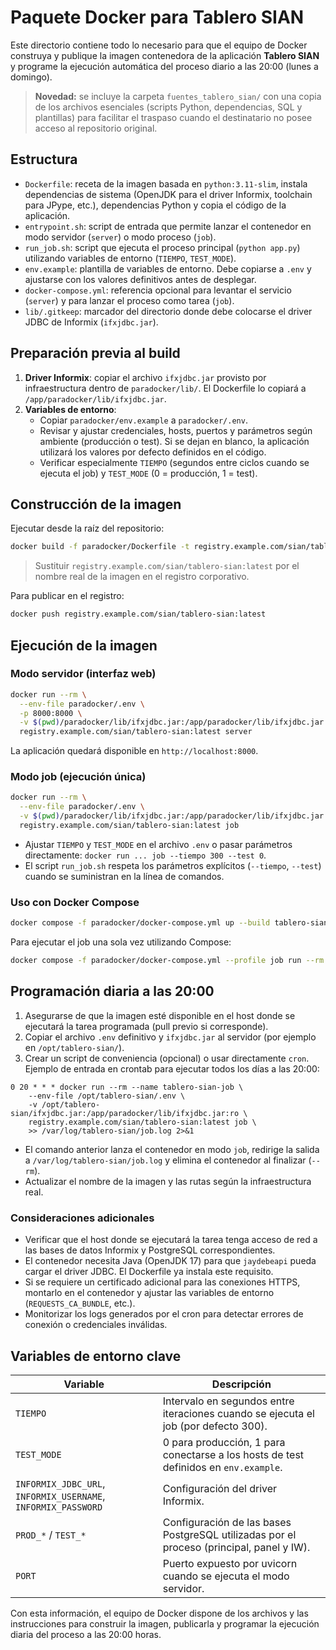 # Paquete Docker para Tablero SIAN

Este directorio contiene todo lo necesario para que el equipo de Docker construya y publique la imagen contenedora de la aplicación **Tablero SIAN** y programe la ejecución automática del proceso diario a las 20:00 (lunes a domingo).

> **Novedad:** se incluye la carpeta `fuentes_tablero_sian/` con una copia de los archivos esenciales (scripts Python, dependencias, SQL y plantillas) para facilitar el traspaso cuando el destinatario no posee acceso al repositorio original.

## Estructura

- `Dockerfile`: receta de la imagen basada en `python:3.11-slim`, instala dependencias de sistema (OpenJDK para el driver Informix, toolchain para JPype, etc.), dependencias Python y copia el código de la aplicación.
- `entrypoint.sh`: script de entrada que permite lanzar el contenedor en modo servidor (`server`) o modo proceso (`job`).
- `run_job.sh`: script que ejecuta el proceso principal (`python app.py`) utilizando variables de entorno (`TIEMPO`, `TEST_MODE`).
- `env.example`: plantilla de variables de entorno. Debe copiarse a `.env` y ajustarse con los valores definitivos antes de desplegar.
- `docker-compose.yml`: referencia opcional para levantar el servicio (`server`) y para lanzar el proceso como tarea (`job`).
- `lib/.gitkeep`: marcador del directorio donde debe colocarse el driver JDBC de Informix (`ifxjdbc.jar`).

## Preparación previa al build

1. **Driver Informix**: copiar el archivo `ifxjdbc.jar` provisto por infraestructura dentro de `paradocker/lib/`. El Dockerfile lo copiará a `/app/paradocker/lib/ifxjdbc.jar`.
2. **Variables de entorno**:
   - Copiar `paradocker/env.example` a `paradocker/.env`.
   - Revisar y ajustar credenciales, hosts, puertos y parámetros según ambiente (producción o test). Si se dejan en blanco, la aplicación utilizará los valores por defecto definidos en el código.
   - Verificar especialmente `TIEMPO` (segundos entre ciclos cuando se ejecuta el job) y `TEST_MODE` (0 = producción, 1 = test).

## Construcción de la imagen

Ejecutar desde la raíz del repositorio:

```bash
docker build -f paradocker/Dockerfile -t registry.example.com/sian/tablero-sian:latest .
```

> Sustituir `registry.example.com/sian/tablero-sian:latest` por el nombre real de la imagen en el registro corporativo.

Para publicar en el registro:

```bash
docker push registry.example.com/sian/tablero-sian:latest
```

## Ejecución de la imagen

### Modo servidor (interfaz web)

```bash
docker run --rm \
  --env-file paradocker/.env \
  -p 8000:8000 \
  -v $(pwd)/paradocker/lib/ifxjdbc.jar:/app/paradocker/lib/ifxjdbc.jar:ro \
  registry.example.com/sian/tablero-sian:latest server
```

La aplicación quedará disponible en `http://localhost:8000`.

### Modo job (ejecución única)

```bash
docker run --rm \
  --env-file paradocker/.env \
  -v $(pwd)/paradocker/lib/ifxjdbc.jar:/app/paradocker/lib/ifxjdbc.jar:ro \
  registry.example.com/sian/tablero-sian:latest job
```

- Ajustar `TIEMPO` y `TEST_MODE` en el archivo `.env` o pasar parámetros directamente: `docker run ... job --tiempo 300 --test 0`.
- El script `run_job.sh` respeta los parámetros explícitos (`--tiempo`, `--test`) cuando se suministran en la línea de comandos.

### Uso con Docker Compose

```bash
docker compose -f paradocker/docker-compose.yml up --build tablero-sian-web
```

Para ejecutar el job una sola vez utilizando Compose:

```bash
docker compose -f paradocker/docker-compose.yml --profile job run --rm tablero-sian-job
```

## Programación diaria a las 20:00

1. Asegurarse de que la imagen esté disponible en el host donde se ejecutará la tarea programada (pull previo si corresponde).
2. Copiar el archivo `.env` definitivo y `ifxjdbc.jar` al servidor (por ejemplo en `/opt/tablero-sian/`).
3. Crear un script de conveniencia (opcional) o usar directamente `cron`. Ejemplo de entrada en crontab para ejecutar todos los días a las 20:00:

```
0 20 * * * docker run --rm --name tablero-sian-job \
    --env-file /opt/tablero-sian/.env \
    -v /opt/tablero-sian/ifxjdbc.jar:/app/paradocker/lib/ifxjdbc.jar:ro \
    registry.example.com/sian/tablero-sian:latest job \
    >> /var/log/tablero-sian/job.log 2>&1
```

- El comando anterior lanza el contenedor en modo `job`, redirige la salida a `/var/log/tablero-sian/job.log` y elimina el contenedor al finalizar (`--rm`).
- Actualizar el nombre de la imagen y las rutas según la infraestructura real.

### Consideraciones adicionales

- Verificar que el host donde se ejecutará la tarea tenga acceso de red a las bases de datos Informix y PostgreSQL correspondientes.
- El contenedor necesita Java (OpenJDK 17) para que `jaydebeapi` pueda cargar el driver JDBC. El Dockerfile ya instala este requisito.
- Si se requiere un certificado adicional para las conexiones HTTPS, montarlo en el contenedor y ajustar las variables de entorno (`REQUESTS_CA_BUNDLE`, etc.).
- Monitorizar los logs generados por el cron para detectar errores de conexión o credenciales inválidas.

## Variables de entorno clave

| Variable | Descripción |
| --- | --- |
| `TIEMPO` | Intervalo en segundos entre iteraciones cuando se ejecuta el job (por defecto 300). |
| `TEST_MODE` | 0 para producción, 1 para conectarse a los hosts de test definidos en `env.example`. |
| `INFORMIX_JDBC_URL`, `INFORMIX_USERNAME`, `INFORMIX_PASSWORD` | Configuración del driver Informix. |
| `PROD_*` / `TEST_*` | Configuración de las bases PostgreSQL utilizadas por el proceso (principal, panel y IW). |
| `PORT` | Puerto expuesto por uvicorn cuando se ejecuta el modo servidor. |

Con esta información, el equipo de Docker dispone de los archivos y las instrucciones para construir la imagen, publicarla y programar la ejecución diaria del proceso a las 20:00 horas.
